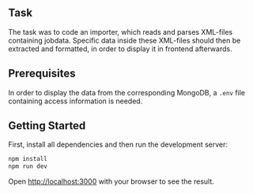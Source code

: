 ## Task

The task was to code an importer, which reads and parses XML-files containing jobdata.
Specific data inside these XML-files should then be extracted and formatted, in order to display it in frontend afterwards.

## Prerequisites
In order to display the data from the corresponding MongoDB, a `.env` file containing access information is needed.

## Getting Started
First, install all dependencies and then run the development server:

```bash
npm install
npm run dev
```

Open [http://localhost:3000](http://localhost:3000) with your browser to see the result.
